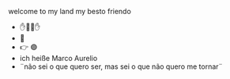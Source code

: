    welcome to my land my besto friendo 
   - ✋🔴🔵✋
   -    🙏
   - 👉 🟣
   -  ich heiße Marco Aurelio
   -  ¨não sei o que quero ser, mas sei o que não quero me tornar¨
